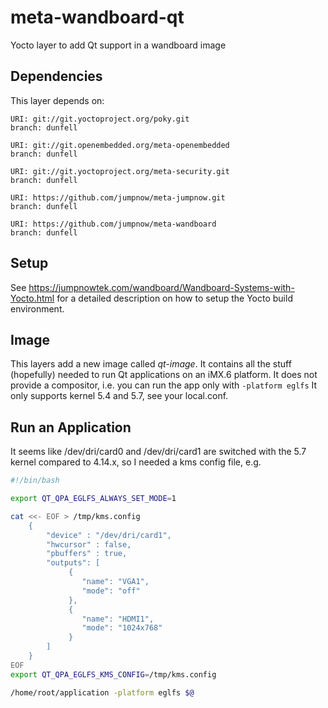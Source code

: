 # meta-wandboard-qt
Yocto layer to add Qt support in a wandboard image

## Dependencies
This layer depends on:

```
URI: git://git.yoctoproject.org/poky.git
branch: dunfell

URI: git://git.openembedded.org/meta-openembedded
branch: dunfell

URI: git://git.yoctoproject.org/meta-security.git
branch: dunfell

URI: https://github.com/jumpnow/meta-jumpnow.git
branch: dunfell

URI: https://github.com/jumpnow/meta-wandboard
branch: dunfell
```

## Setup
See https://jumpnowtek.com/wandboard/Wandboard-Systems-with-Yocto.html for a detailed description on how to setup the Yocto build environment.

## Image
This layers add a new image called *qt-image*. It contains all the stuff (hopefully) needed to run Qt applications on an iMX.6 platform.
It does not provide a compositor, i.e. you can run the app only with `-platform eglfs`
It only supports kernel 5.4 and 5.7, see your local.conf.

## Run an Application
It seems like /dev/dri/card0 and /dev/dri/card1 are switched with the 5.7 kernel compared to 4.14.x, so I needed a kms config file, e.g.
```bash
#!/bin/bash

export QT_QPA_EGLFS_ALWAYS_SET_MODE=1

cat <<- EOF > /tmp/kms.config
	{
		"device" : "/dev/dri/card1",
		"hwcursor" : false,
		"pbuffers" : true,
		"outputs": [
    		 {
      			"name": "VGA1",
      			"mode": "off"
    		 },
    		 {	
      			"name": "HDMI1",
      			"mode": "1024x768"
    		 } 
  		]	
	}
EOF
export QT_QPA_EGLFS_KMS_CONFIG=/tmp/kms.config

/home/root/application -platform eglfs $@
```

